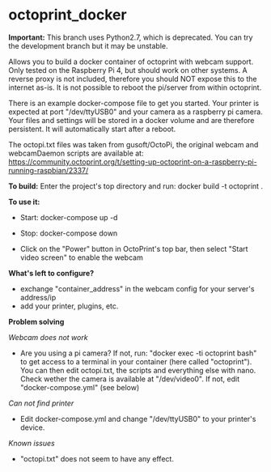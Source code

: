 # octoprint_docker

**Important:** This branch uses Python2.7, which is deprecated. You can try the development branch but it may be unstable.

Allows you to build a docker container of octoprint with webcam support. Only tested on the Raspberry Pi 4, but should work on other systems. A reverse proxy is not included, therefore you should NOT expose this to the internet as-is. It is not possible to reboot the pi/server from within octoprint.

There is an example docker-compose file to get you started. Your printer is expected at port "/dev/ttyUSB0" and your camera as a raspberry pi camera. Your files and settings will be stored in a docker volume and are therefore persistent. It will automatically start after a reboot.

The octopi.txt files was taken from gusoft/OctoPi, the original webcam and webcamDaemon scripts are available at:  https://community.octoprint.org/t/setting-up-octoprint-on-a-raspberry-pi-running-raspbian/2337/



**To build:**
Enter the project's top directory and run:
docker build -t octoprint .

**To use it:**

- Start:
docker-compose up -d
- Stop:
docker-compose down

- Click on the "Power" button in OctoPrint's top bar, then select "Start video screen" to enable the webcam

**What's left to configure?**
- exchange "container_address" in the webcam config for your server's address/ip
- add your printer, plugins, etc.

**Problem solving**

*Webcam does not work*

- Are you using a pi camera? If not, run:
"docker exec -ti octoprint bash"
to get access to a terminal in your container (here called "octoprint"). You can then edit octopi.txt, the scripts and everything else with nano. Check wether the camera is available at "/dev/video0". If not, edit "docker-compose.yml" (see below)

*Can not find printer*

- Edit docker-compose.yml and change "/dev/ttyUSB0" to your printer's device.

*Known issues*

- "octopi.txt" does not seem to have any effect.
